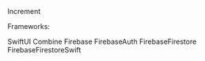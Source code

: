 Increment

Frameworks:

SwiftUI
Combine
Firebase
FirebaseAuth
FirebaseFirestore
FirebaseFirestoreSwift
